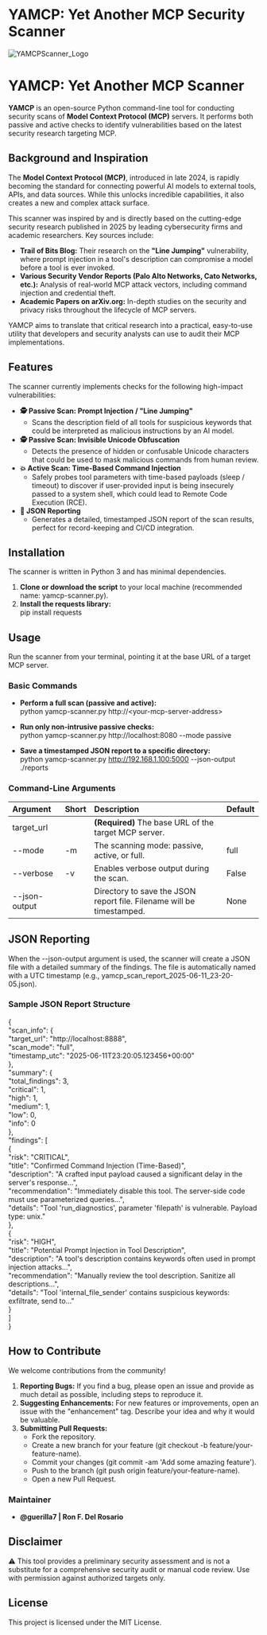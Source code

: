 # YAMCP: Yet Another MCP Security Scanner
![YAMCPScanner_Logo](https://github.com/user-attachments/assets/e01e2ff1-84c0-4930-9740-ad3c858340a9)

# **YAMCP: Yet Another MCP Scanner**

**YAMCP** is an open-source Python command-line tool for conducting security scans of **Model Context Protocol (MCP)** servers. It performs both passive and active checks to identify vulnerabilities based on the latest security research targeting MCP.

## **Background and Inspiration**

The **Model Context Protocol (MCP)**, introduced in late 2024, is rapidly becoming the standard for connecting powerful AI models to external tools, APIs, and data sources. While this unlocks incredible capabilities, it also creates a new and complex attack surface.

This scanner was inspired by and is directly based on the cutting-edge security research published in 2025 by leading cybersecurity firms and academic researchers. Key sources include:

* **Trail of Bits Blog:** Their research on the **"Line Jumping"** vulnerability, where prompt injection in a tool's description can compromise a model before a tool is ever invoked.  
* **Various Security Vendor Reports (Palo Alto Networks, Cato Networks, etc.):** Analysis of real-world MCP attack vectors, including command injection and credential theft.  
* **Academic Papers on arXiv.org:** In-depth studies on the security and privacy risks throughout the lifecycle of MCP servers.

YAMCP aims to translate that critical research into a practical, easy-to-use utility that developers and security analysts can use to audit their MCP implementations.

## **Features**

The scanner currently implements checks for the following high-impact vulnerabilities:

* **🕵️ Passive Scan: Prompt Injection / "Line Jumping"**  
  * Scans the description field of all tools for suspicious keywords that could be interpreted as malicious instructions by an AI model.  
* **🕵️ Passive Scan: Invisible Unicode Obfuscation**  
  * Detects the presence of hidden or confusable Unicode characters that could be used to mask malicious commands from human review.  
* **💥 Active Scan: Time-Based Command Injection**  
  * Safely probes tool parameters with time-based payloads (sleep / timeout) to discover if user-provided input is being insecurely passed to a system shell, which could lead to Remote Code Execution (RCE).  
* **📄 JSON Reporting**  
  * Generates a detailed, timestamped JSON report of the scan results, perfect for record-keeping and CI/CD integration.

## **Installation**

The scanner is written in Python 3 and has minimal dependencies.

1. **Clone or download the script** to your local machine (recommended name: yamcp-scanner.py).  
2. **Install the requests library:**  
   pip install requests

## **Usage**

Run the scanner from your terminal, pointing it at the base URL of a target MCP server.

### **Basic Commands**

* **Perform a full scan (passive and active):**  
  python yamcp-scanner.py http://\<your-mcp-server-address\>

* **Run only non-intrusive passive checks:**  
  python yamcp-scanner.py http://localhost:8080 \--mode passive

* **Save a timestamped JSON report to a specific directory:**  
  python yamcp-scanner.py http://192.168.1.100:5000 \--json-output ./reports

### **Command-Line Arguments**

| Argument | Short | Description | Default |
| :---- | :---- | :---- | :---- |
| target\_url |  | **(Required)** The base URL of the target MCP server. |  |
| \--mode | \-m | The scanning mode: passive, active, or full. | full |
| \--verbose | \-v | Enables verbose output during the scan. | False |
| \--json-output |  | Directory to save the JSON report file. Filename will be timestamped. | None |

## **JSON Reporting**

When the \--json-output argument is used, the scanner will create a JSON file with a detailed summary of the findings. The file is automatically named with a UTC timestamp (e.g., yamcp\_scan\_report\_2025-06-11\_23-20-05.json).

### **Sample JSON Report Structure**

{  
    "scan\_info": {  
        "target\_url": "http://localhost:8888",  
        "scan\_mode": "full",  
        "timestamp\_utc": "2025-06-11T23:20:05.123456+00:00"  
    },  
    "summary": {  
        "total\_findings": 3,  
        "critical": 1,  
        "high": 1,  
        "medium": 1,  
        "low": 0,  
        "info": 0  
    },  
    "findings": \[  
        {  
            "risk": "CRITICAL",  
            "title": "Confirmed Command Injection (Time-Based)",  
            "description": "A crafted input payload caused a significant delay in the server's response...",  
            "recommendation": "Immediately disable this tool. The server-side code must use parameterized queries...",  
            "details": "Tool 'run\_diagnostics', parameter 'filepath' is vulnerable. Payload type: unix."  
        },  
        {  
            "risk": "HIGH",  
            "title": "Potential Prompt Injection in Tool Description",  
            "description": "A tool's description contains keywords often used in prompt injection attacks...",  
            "recommendation": "Manually review the tool description. Sanitize all descriptions...",  
            "details": "Tool 'internal\_file\_sender' contains suspicious keywords: exfiltrate, send to..."  
        }  
    \]  
}

## **How to Contribute**

We welcome contributions from the community\!

1. **Reporting Bugs:** If you find a bug, please open an issue and provide as much detail as possible, including steps to reproduce it.  
2. **Suggesting Enhancements:** For new features or improvements, open an issue with the "enhancement" tag. Describe your idea and why it would be valuable.  
3. **Submitting Pull Requests:**  
   * Fork the repository.  
   * Create a new branch for your feature (git checkout \-b feature/your-feature-name).  
   * Commit your changes (git commit \-am 'Add some amazing feature').  
   * Push to the branch (git push origin feature/your-feature-name).  
   * Open a new Pull Request.

### **Maintainer**

* **@guerilla7 | Ron F. Del Rosario**

## **Disclaimer**

⚠️ This tool provides a preliminary security assessment and is not a substitute for a comprehensive security audit or manual code review. Use with permission against authorized targets only.

## **License**

This project is licensed under the MIT License.